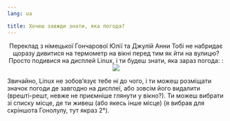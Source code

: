 ```yaml
---
lang: ua

title: Хочеш завжди знати, яка погода?
---
```

<p align="center">Переклад з німецької Гончарової Юлії та Джулій Анни
Тобі не набридає щоразу дивитися на термометр на вікні перед тим як йти на вулицю? Просто подивися на дисплей Linux, і ти будеш знати, яка зараз погода: :

<img src="Images/weather.png" />

Звичайно, Linux не зобов’язує тебе ні до чого, і ти можеш розміщати значок погоди де завгодно на дисплеї, або зовсім його видалити (врешті-решт, невже не приємніше глянути у вікно?). Ти можеш  вибрати зі списку місце, де ти живеш (або якесь інше місце) (я вибрав для скріншота Гонолулу, тут якраз 2°).




